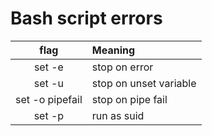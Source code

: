# Bash script errors
| flag | Meaning |
| :-: | :- |
| set -e | stop on error |
| set -u | stop on unset variable |
| set -o pipefail | stop on pipe fail |
| set -p | run as suid |